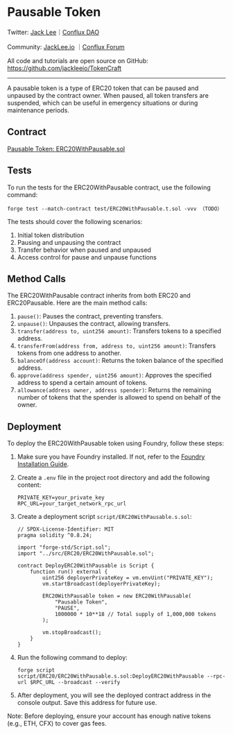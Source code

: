 # Pausable Token

Twitter: [Jack Lee](https://x.com/jackleeio)｜[Conflux DAO](https://x.com/ConfluxDAO)

Community: [JackLee.io](https://jacklee.io/) ｜[Conflux Forum](https://forum.conflux.fun/)

All code and tutorials are open source on GitHub: https://github.com/jackleeio/TokenCraft

---

A pausable token is a type of ERC20 token that can be paused and unpaused by the contract owner. When paused, all token transfers are suspended, which can be useful in emergency situations or during maintenance periods.

## Contract

[Pausable Token: ERC20WithPausable.sol](../src/ERC20/ERC20WithPausable.sol)

## Tests

To run the tests for the ERC20WithPausable contract, use the following command:


```
forge test --match-contract test/ERC20WithPausable.t.sol -vvv （TODO）
```

The tests should cover the following scenarios:
1. Initial token distribution
2. Pausing and unpausing the contract
3. Transfer behavior when paused and unpaused
4. Access control for pause and unpause functions

## Method Calls

The ERC20WithPausable contract inherits from both ERC20 and ERC20Pausable. Here are the main method calls:

1. `pause()`: Pauses the contract, preventing transfers.
2. `unpause()`: Unpauses the contract, allowing transfers.
3. `transfer(address to, uint256 amount)`: Transfers tokens to a specified address.
4. `transferFrom(address from, address to, uint256 amount)`: Transfers tokens from one address to another.
5. `balanceOf(address account)`: Returns the token balance of the specified address.
6. `approve(address spender, uint256 amount)`: Approves the specified address to spend a certain amount of tokens.
7. `allowance(address owner, address spender)`: Returns the remaining number of tokens that the spender is allowed to spend on behalf of the owner.

## Deployment

To deploy the ERC20WithPausable token using Foundry, follow these steps:

1. Make sure you have Foundry installed. If not, refer to the [Foundry Installation Guide](https://book.getfoundry.sh/getting-started/installation).

2. Create a `.env` file in the project root directory and add the following content:

   ```
   PRIVATE_KEY=your_private_key
   RPC_URL=your_target_network_rpc_url
   ```

3. Create a deployment script `script/ERC20WithPausable.s.sol`:

   ```solidity:script/DeployERC20WithPausable.s.sol
   // SPDX-License-Identifier: MIT
   pragma solidity ^0.8.24;

   import "forge-std/Script.sol";
   import "../src/ERC20/ERC20WithPausable.sol";

   contract DeployERC20WithPausable is Script {
       function run() external {
           uint256 deployerPrivateKey = vm.envUint("PRIVATE_KEY");
           vm.startBroadcast(deployerPrivateKey);

           ERC20WithPausable token = new ERC20WithPausable(
               "Pausable Token",
               "PAUSE",
               1000000 * 10**18 // Total supply of 1,000,000 tokens
           );

           vm.stopBroadcast();
       }
   }
   ```

4. Run the following command to deploy:

   ```
   forge script script/ERC20/ERC20WithPausable.s.sol:DeployERC20WithPausable --rpc-url $RPC_URL --broadcast --verify
   ```

5. After deployment, you will see the deployed contract address in the console output. Save this address for future use.

Note: Before deploying, ensure your account has enough native tokens (e.g., ETH, CFX) to cover gas fees.

